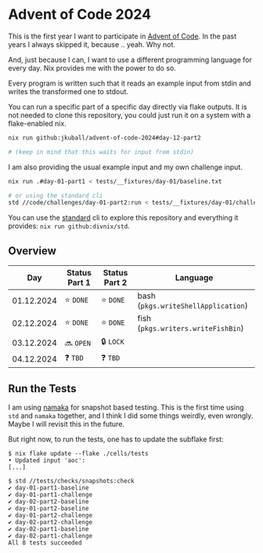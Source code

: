 # Advent of Code 2024

This is the first year I want to participate in [Advent of Code](https://adventofcode.com/).
In the past years I always skipped it, because .. yeah.
Why not.

And, just because I can, I want to use a different programming language for every day.
Nix provides me with the power to do so.

Every program is written such that it reads an example input from stdin and writes the transformed one to stdout.

You can run a specific part of a specific day directly via flake outputs.
It is not needed to clone this repository, you could just run it on a system with a flake-enabled nix.

```bash
nix run github:jkuball/advent-of-code-2024#day-12-part2

# (keep in mind that this waits for input from stdin)
```

I am also providing the usual example input and my own challenge input.

```bash
nix run .#day-01-part1 < tests/__fixtures/day-01/baseline.txt

# or using the standard cli
std //code/challenges/day-01-part2:run < tests/__fixtures/day-01/challenge.txt
```

You can use the [standard](https://github.com/divnix/std) cli to explore this repository and everything it provides: `nix run github:divnix/std`.

## Overview

| Day         | Status Part 1 | Status Part 2 | Language                            |
| ----------- | ------------- | ------------- | ----------------------------------- |
| 01.12.2024  | ⭐ `DONE`     | ⭐ `DONE`     | bash (`pkgs.writeShellApplication`) |
| 02.12.2024  | ⭐ `DONE`     | ⭐ `DONE`     | fish (`pkgs.writers.writeFishBin`)  |
| 03.12.2024  | 🔜 `OPEN`     | 🔒 `LOCK`     |                                     |
| 04.12.2024  | ❓ `TBD`      | ❓ `TBD`      |                                     |

## Run the Tests

I am using [namaka](https://github.com/nix-community/namaka) for snapshot based testing.
This is the first time using `std` and `namaka` together,
and I think I did some things weirdly,
even wrongly.
Maybe I will revisit this in the future.

But right now, to run the tests, one has to update the subflake first:

```console
$ nix flake update --flake ./cells/tests
• Updated input 'aoc':
[...]

$ std //tests/checks/snapshots:check
✔ day-01-part1-baseline
✔ day-01-part1-challenge
✔ day-02-part2-baseline
✔ day-01-part2-baseline
✔ day-01-part2-challenge
✔ day-02-part2-challenge
✔ day-02-part1-baseline
✔ day-02-part1-challenge
All 8 tests succeeded
```
